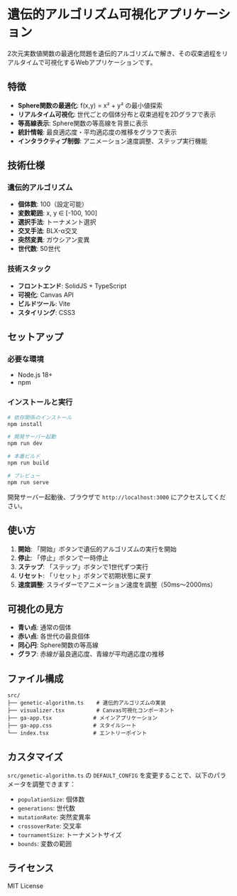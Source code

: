 # 遺伝的アルゴリズム可視化アプリケーション

2次元実数値関数の最適化問題を遺伝的アルゴリズムで解き、その収束過程をリアルタイムで可視化するWebアプリケーションです。

## 特徴

- **Sphere関数の最適化**: f(x,y) = x² + y² の最小値探索
- **リアルタイム可視化**: 世代ごとの個体分布と収束過程を2Dグラフで表示
- **等高線表示**: Sphere関数の等高線を背景に表示
- **統計情報**: 最良適応度・平均適応度の推移をグラフで表示
- **インタラクティブ制御**: アニメーション速度調整、ステップ実行機能

## 技術仕様

### 遺伝的アルゴリズム
- **個体数**: 100（設定可能）
- **変数範囲**: x, y ∈ [-100, 100]
- **選択手法**: トーナメント選択
- **交叉手法**: BLX-α交叉
- **突然変異**: ガウシアン変異
- **世代数**: 50世代

### 技術スタック
- **フロントエンド**: SolidJS + TypeScript
- **可視化**: Canvas API
- **ビルドツール**: Vite
- **スタイリング**: CSS3

## セットアップ

### 必要な環境
- Node.js 18+ 
- npm

### インストールと実行

```bash
# 依存関係のインストール
npm install

# 開発サーバー起動
npm run dev

# 本番ビルド
npm run build

# プレビュー
npm run serve
```

開発サーバー起動後、ブラウザで `http://localhost:3000` にアクセスしてください。

## 使い方

1. **開始**: 「開始」ボタンで遺伝的アルゴリズムの実行を開始
2. **停止**: 「停止」ボタンで一時停止
3. **ステップ**: 「ステップ」ボタンで1世代ずつ実行
4. **リセット**: 「リセット」ボタンで初期状態に戻す
5. **速度調整**: スライダーでアニメーション速度を調整（50ms〜2000ms）

## 可視化の見方

- **青い点**: 通常の個体
- **赤い点**: 各世代の最良個体
- **同心円**: Sphere関数の等高線
- **グラフ**: 赤線が最良適応度、青線が平均適応度の推移

## ファイル構成

```
src/
├── genetic-algorithm.ts    # 遺伝的アルゴリズムの実装
├── visualizer.tsx          # Canvas可視化コンポーネント
├── ga-app.tsx             # メインアプリケーション
├── ga-app.css             # スタイルシート
└── index.tsx              # エントリーポイント
```

## カスタマイズ

`src/genetic-algorithm.ts` の `DEFAULT_CONFIG` を変更することで、以下のパラメータを調整できます：

- `populationSize`: 個体数
- `generations`: 世代数
- `mutationRate`: 突然変異率
- `crossoverRate`: 交叉率
- `tournamentSize`: トーナメントサイズ
- `bounds`: 変数の範囲

## ライセンス

MIT License